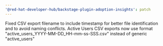 ```yaml
---
'@red-hat-developer-hub/backstage-plugin-adoption-insights': patch
---
```


Fixed CSV export filename to include timestamp for better file identification and to avoid naming conflicts. Active Users CSV exports now use format "active_users_YYYY-MM-DD_HH-mm-ss-SSS.csv" instead of generic "active_users"
